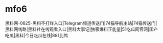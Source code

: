 # mfo6
黑料网-0625-黑料不打烊入口|Telegram频道传送门|74猫导航主站|74猫传送门|黑料网线路|黑料社在线观看入口|黑料大事记|独家爆料正能量|51吃瓜网官网|国产吃瓜|黑料|今日吃瓜在线|881比鸭
